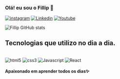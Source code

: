 ### Olá! eu sou o Fillip 👋

[![instagram](https://img.shields.io/badge/Instagram-E4405F?style=for-the-badge&logo=instagram&logoColor=white)](https://www.instagram.com/fillip.hudson/)
[![Linkedin](https://img.shields.io/badge/LinkedIn-0077B5?style=for-the-badge&logo=linkedin&logoColor=white)](https://www.linkedin.com/in/fillip-hudson-8455b5235/)
[![Youtube](https://img.shields.io/badge/YouTube-FF0000?style=for-the-badge&logo=youtube&logoColor=white)](https://www.youtube.com/channel/UCUOYpRNIBKtyPcswYjhRa8A)

![Fillip GitHub stats](https://github-readme-stats.vercel.app/api?username=DevFillip&show_icons=true&theme=dracula)

## Tecnologias que utilizo no dia a dia.

<div padding: 5px; style="display: inline-block"><br>
  <img src="https://img.shields.io/badge/HTML5-E34F26?style=for-the-badge&logo=html5&logoColor=white" alt="html5" align="center">
  <img src="https://img.shields.io/badge/CSS3-1572B6?style=for-the-badge&logo=css3&logoColor=white" alt="css3" align="center">
  <img src="https://img.shields.io/badge/JavaScript-F7DF1E?style=for-the-badge&logo=javascript&logoColor=black" alt="Javascript" align="center">
  <img src="https://img.shields.io/badge/React-20232A?style=for-the-badge&logo=react&logoColor=61DAFB" alt="React" align="center">
  
  <div>
    
#### Apaixonado em aprender todos os dias✨

